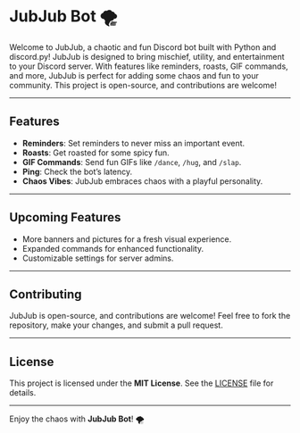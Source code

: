 # JubJub Bot 🌪️

Welcome to JubJub, a chaotic and fun Discord bot built with Python and discord.py! JubJub is designed to bring mischief, utility, and entertainment to your Discord server. With features like reminders, roasts, GIF commands, and more, JubJub is perfect for adding some chaos and fun to your community. This project is open-source, and contributions are welcome!

---

## Features
- **Reminders**: Set reminders to never miss an important event.
- **Roasts**: Get roasted for some spicy fun.
- **GIF Commands**: Send fun GIFs like `/dance`, `/hug`, and `/slap`.
- **Ping**: Check the bot’s latency.
- **Chaos Vibes**: JubJub embraces chaos with a playful personality.

---

## Upcoming Features
- More banners and pictures for a fresh visual experience.
- Expanded commands for enhanced functionality.
- Customizable settings for server admins.

---

## Contributing
JubJub is open-source, and contributions are welcome! Feel free to fork the repository, make your changes, and submit a pull request.

---

## License
This project is licensed under the **MIT License**. See the [LICENSE](LICENSE) file for details.

---

Enjoy the chaos with **JubJub Bot**! 🌪️
